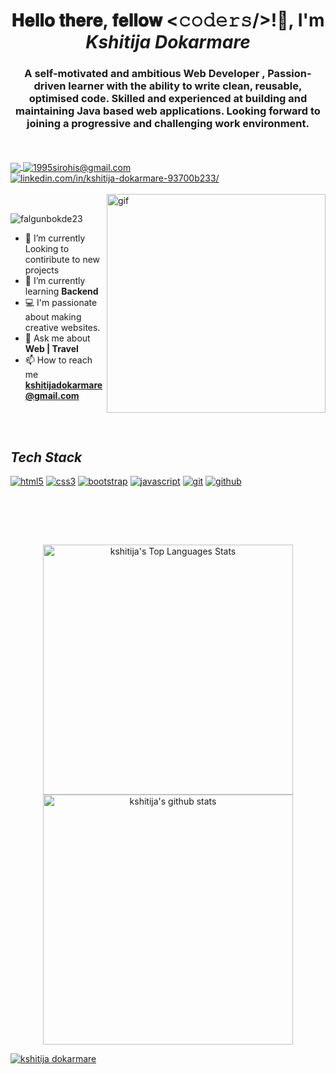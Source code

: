
<h1 align="center">𝐇𝐞𝐥𝐥𝐨 𝐭𝐡𝐞𝐫𝐞, 𝐟𝐞𝐥𝐥𝐨𝐰 <𝚌𝚘𝚍𝚎𝚛𝚜/>!👋, I'm <i>Kshitija Dokarmare</i></h1>
<h3 align="center">A self-motivated and ambitious Web Developer , Passion-driven learner with the ability to write clean, reusable, optimised code. Skilled and experienced at building and maintaining Java based web applications. Looking forward to joining a progressive and challenging work environment.</h3>
<br/>


<br/>
<a href="#">
  <img align="center" src="https://img.shields.io/badge/Portfolio-18A303?style=for-the-badge&logo=ionic&logoColor=white" href="https://kshitijad12.github.io/" />
</a>
<a title="kshitijadokarmare786@gmail.com" href="mailto:kshitijadokarmare786@gmail.com">
  <img align="center" src="https://img.shields.io/badge/Gmail-D14836?style=for-the-badge&logo=gmail&logoColor=white" alt="1995sirohis@gmail.com" />
</a>
<a href="linkedin.com/in/kshitija-dokarmare-93700b233/">
  <img align="center" src="https://img.shields.io/badge/LinkedIn-0077B5?style=for-the-badge&logo=linkedin&logoColor=white" alt="linkedin.com/in/kshitija-dokarmare-93700b233/" />
</a>
<br/>
<br/>
<a href="#"><img align="right" width="350px" src="https://r7q6w9z6.rocketcdn.me/career/wp-content/uploads/2020/03/hello.gif" alt="gif" /></a>

<br/>

<p align="left" > <img src="https://komarev.com/ghpvc/?username=kshitijad12&label=Profile%20views&color=0e75b6&style=flat" alt="falgunbokde23" /> </p>

- 🔭 I’m currently Looking to contiribute to new projects 
- 🌱 I’m currently learning **Backend**
- 💻 I'm passionate about making creative websites.
- 💬 Ask me about **Web | Travel**
- 📫 How to reach me **kshitijadokarmare@gmail.com**


<br/>
<br/>



<h2><i>Tech Stack</i></h2>

<p>
    <a href="#"><img src="https://img.shields.io/badge/HTML5-E34F26?style=for-the-badge&logo=html5&logoColor=white" alt="html5" /></a>
    <a href="#"><img src="https://img.shields.io/badge/CSS3-1572B6?style=for-the-badge&logo=css3&logoColor=white" alt="css3" /></a>
    <a href="#"><img src="https://img.shields.io/badge/Bootstrap-563D7C?style=for-the-badge&logo=bootstrap&logoColor=white" alt="bootstrap" /></a>
    <a href="#"><img src="https://img.shields.io/badge/JavaScript-323330?style=for-the-badge&logo=javascript&logoColor=F7DF1E" alt="javascript" /></a>
    <a href="#"><img src="https://img.shields.io/badge/Git-f44d27?style=for-the-badge&logo=git&logoColor=white" alt="git" /></a>
    <a href="#"><img src="https://img.shields.io/badge/GitHub-100000?style=for-the-badge&logo=github&logoColor=white" alt="github" /></a>
   
</p>
<br>


<br/><br/>
<p display="flex" align="center">
<a href="#"><img alt="kshitija's Top Languages Stats"  src="https://github-readme-stats.vercel.app/api/top-langs/?username=kshitijad12&hide=smalltalk&theme=algolia&layout=compact" width="400" /></a>

  

  <a href="https://github.com/kshitijad12?tab=repositories">
    <img width="400" height="auto"  alt="kshitija's github stats" 
         src="https://github-readme-stats.vercel.app/api?username=kshitijad12&show_icons=true&theme=algolia&count_private=true" />
  </a>
  </p>
 <div  align="center" style="display: flex; justify-content:"center" ><a href="#"> <img align="center" src="https://github-readme-streak-stats.herokuapp.com/?user=kshitijad12&hide=smalltalk&theme=algolia&layout=compact" alt="kshitija dokarmare" /></a></div>

